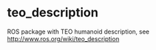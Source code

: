 teo_description
===============

ROS package with TEO humanoid description, see http://www.ros.org/wiki/teo_description
